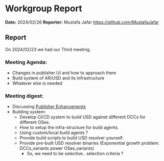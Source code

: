 # Workgroup Report

**Date:** 2024/02/26
**Reporter:** Mustafa Jafar <https://github.com/MustafaJafar>

## Report

On 2024/02/23 we had our Third meeting.

### Meeting Agenda:
- Changes in publisher UI and how to approach them
- Build system of AR/USD and its infrastructure
- Whatever else is needed

### Meeting digest:

- Discussing [Publisher Enhancements](https://doc.clickup.com/6658547/p/h/6b6fk-38135/7e06a211157d845)
- Building system: 
  - Develop CI/CD system to build USD against different DCCs for different OSes.
  - How to setup the infra-structure for build agents.
  - Using custom/local build agents ?
  - Provide build scripts to build USD resolver yourself.
  - Provide pre-built USD resolver binaries (Exponential growth problem:  DCCs_variants power OSes_variants)
    - So, we need to be selective.. selection criteria ?


